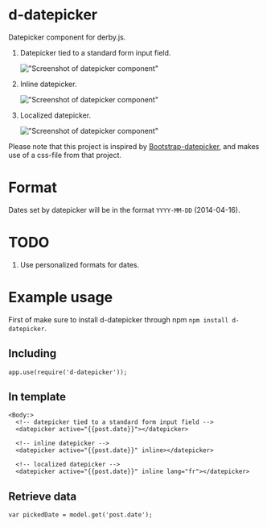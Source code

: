 d-datepicker
=====

Datepicker component for derby.js.

1. Datepicker tied to a standard form input field.

    !["Screenshot of datepicker component"](https://raw.githubusercontent.com/icaliman/d-datepicker/gh-pages/images/datepicker-month.png "Datepicker screenshot")

2. Inline datepicker.

    !["Screenshot of datepicker component"](https://raw.githubusercontent.com/icaliman/d-datepicker/gh-pages/images/datepicker-inline.png "Datepicker screenshot")

3. Localized datepicker.

    !["Screenshot of datepicker component"](https://raw.githubusercontent.com/icaliman/d-datepicker/gh-pages/images/datepicker-fr.png "Datepicker screenshot")

Please note that this project is inspired by [Bootstrap-datepicker](https://github.com/eternicode/bootstrap-datepicker), and makes use of a css-file from that project.

Format
=====
Dates set by datepicker will be in the format `YYYY-MM-DD` (2014-04-16).

TODO
=====

1. Use personalized formats for dates.


Example usage
=====

First of make sure to install d-datepicker through npm `npm install d-datepicker`.


Including
--------
    
    app.use(require('d-datepicker'));
        
In template
-------
   
    <Body:>
      <!-- datepicker tied to a standard form input field -->
      <datepicker active="{{post.date}}"></datepicker>

      <!-- inline datepicker -->
      <datepicker active="{{post.date}}" inline></datepicker>

      <!-- localized datepicker -->
      <datepicker active="{{post.date}}" inline lang="fr"></datepicker>
      
Retrieve data
--------

    var pickedDate = model.get('post.date');
